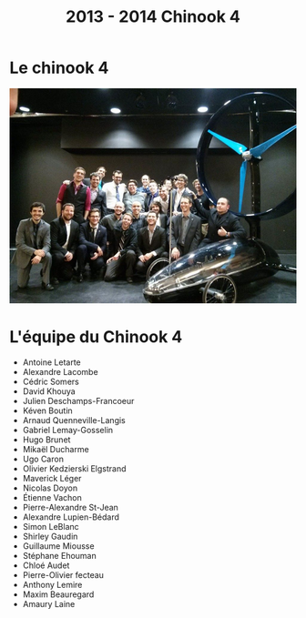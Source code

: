 ﻿---
layout: projet
title: 2013 - 2014 Chinook 4
---

Le chinook 4
============

![chinook4](pictures/chinook4.jpg)

L'équipe du Chinook 4
=====================

- Antoine Letarte
- Alexandre Lacombe
- Cédric Somers
- David Khouya
- Julien Deschamps-Francoeur
- Kéven Boutin
- Arnaud Quenneville-Langis
- Gabriel Lemay-Gosselin
- Hugo Brunet
- Mikaël Ducharme
- Ugo Caron
- Olivier Kedzierski Elgstrand
- Maverick Léger
- Nicolas Doyon
- Étienne Vachon
- Pierre-Alexandre St-Jean
- Alexandre Lupien-Bédard
- Simon LeBlanc
- Shirley Gaudin
- Guillaume Miousse
- Stéphane Ehouman
- Chloé Audet
- Pierre-Olivier fecteau
- Anthony Lemire
- Maxim Beauregard
- Amaury Laine
